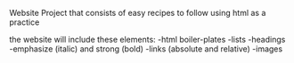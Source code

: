 Website Project that consists of easy recipes to follow using html as a practice

the website will include these elements:
-html boiler-plates
-lists
-headings
-emphasize (italic) and strong (bold)
-links (absolute and relative)
-images
